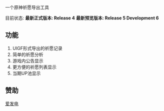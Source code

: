 一个原神祈愿导出工具

目前状态: **最新正式版本: Release 4** **最新预览版本: Release 5 Development 6** 

## 功能

1. UIGF形式导出的祈愿记录
2. 简单的祈愿分析
3. 游戏内公告显示
4. 更方便的祈愿列表显示
5. 当期UP池显示

## 赞助

[爱发电](https://afdian.net/a/gpe_donate)
